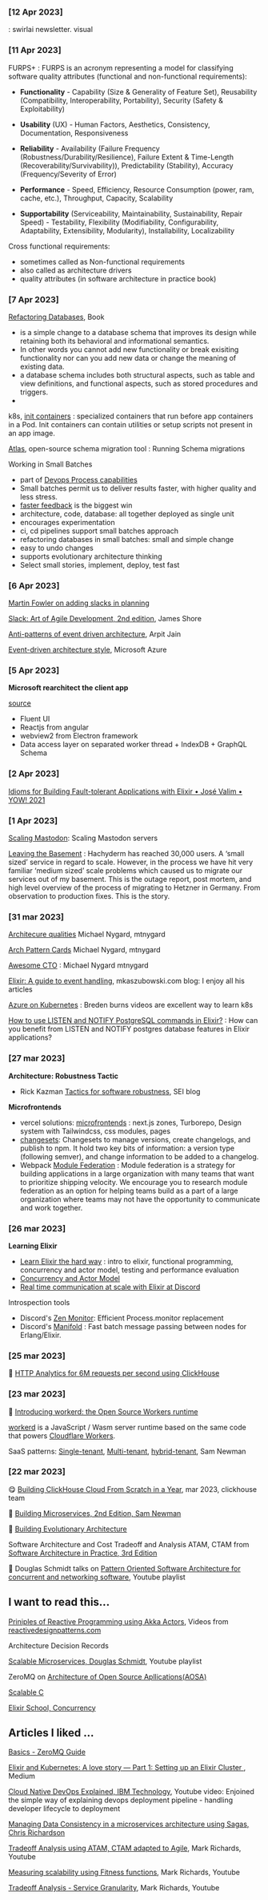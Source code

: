 ### [12 Apr 2023]
[](https://www.newsletter.swirlai.com/): swirlai newsletter. visual

### [11 Apr 2023]

FURPS+ : 
FURPS is an acronym representing a model for classifying software quality attributes (functional and non-functional requirements):

- **Functionality** - Capability (Size & Generality of Feature Set), Reusability (Compatibility, Interoperability, Portability), Security (Safety & Exploitability)

- **Usability** (UX) - Human Factors, Aesthetics, Consistency, Documentation, Responsiveness

- **Reliability** - Availability (Failure Frequency (Robustness/Durability/Resilience), Failure Extent & Time-Length (Recoverability/Survivability)), Predictability (Stability), Accuracy (Frequency/Severity of Error)

- **Performance** - Speed, Efficiency, Resource Consumption (power, ram, cache, etc.), Throughput, Capacity, Scalability

- **Supportability** (Serviceability, Maintainability, Sustainability, Repair Speed) - Testability, Flexibility (Modifiability, Configurability, Adaptability, Extensibility, Modularity), Installability, Localizability

Cross functional requirements:
- sometimes called as Non-functional requirements
- also called as architecture drivers
- quality attributes (in software architecture in practice book)

### [7 Apr 2023]

[Refactoring Databases](), Book
- is a simple change to a database schema that improves its design while retaining both its behavioral and informational semantics. 
- In other words you cannot add new functionality or break exisiting functionality nor can you add new data or change the meaning of existing data. 
- a database schema includes both structural aspects, such as table and view definitions, and functional aspects, such as stored procedures and triggers.
- 
k8s, [init containers](https://kubernetes.io/docs/concepts/workloads/pods/init-containers/) : specialized containers that run before app containers in a Pod. Init containers can contain utilities or setup scripts not present in an app image.

[Atlas](https://atlasgo.io/), open-source schema migration tool : Running Schema migrations

Working in Small Batches
- part of [Devops Process capabilities](https://cloud.google.com/architecture/devops/devops-process-working-in-small-batches)
- Small batches permit us to deliver results faster, with higher quality and less stress.
- [faster feedback](https://queue.acm.org/detail.cfm?id=2945077) is the biggest win 
- architecture, code, database: all together deployed as single unit 
- encourages experimentation
- ci, cd pipelines support small batches approach
- refactoring databases in small batches: small and simple change
- easy to undo changes 
- supports evolutionary architecture thinking
- Select small stories, implement, deploy, test fast

### [6 Apr 2023]

[Martin Fowler on adding slacks in planning](https://martinfowler.com/bliki/Slack.html)

[Slack: Art of Agile Development, 2nd edition](https://www.jamesshore.com/v2/books/aoad2/slack), James Shore

[Anti-patterns of event driven architecture](https://www.linkedin.com/pulse/anti-patterns-event-driven-architecture-arpit-jain/), Arpit Jain

[Event-driven architecture style](https://learn.microsoft.com/en-us/azure/architecture/guide/architecture-styles/event-driven), Microsoft Azure

### [5 Apr 2023]

**Microsoft rearchitect the client app**

[source](https://techcommunity.microsoft.com/t5/microsoft-teams-blog/microsoft-teams-advantages-of-the-new-architecture/ba-p/3775704?ck_subscriber_id=2077780040)

+ Fluent UI
+ Reactjs from angular
+ webview2 from Electron framework
+ Data access layer on separated worker thread + IndexDB + GraphQL Schema

### [2 Apr 2023]
[Idioms for Building Fault-tolerant Applications with Elixir • José Valim • YOW! 2021](https://www.youtube.com/watch?v=mkGq1WoEvI4)

### [1 Apr 2023]

[Scaling Mastodon](https://docs.joinmastodon.org/admin/scaling/): Scaling Mastodon servers

[Leaving the Basement](https://community.hachyderm.io/blog/2022/12/03/leaving-the-basement/) : 
Hachyderm has reached 30,000 users. A ‘small sized’ service in regard to scale. However, in the process we have hit very familiar ‘medium sized’ scale problems which caused us to migrate our services out of my basement. This is the outage report, post mortem, and high level overview of the process of migrating to Hetzner in Germany. From observation to production fixes. This is the story.
### [31 mar 2023]

[Architecure qualities](https://github.com/mtnygard/architecture-qualities) Michael Nygard, mtnygard

[Arch Pattern Cards](https://github.com/mtnygard/arch-pattern-cards) Michael Nygard, mtnygard

[Awesome CTO](https://github.com/mtnygard/awesome-cto) : Michael Nygard mtnygard

[Elixir: A guide to event handling](https://mkaszubowski.com/2021/01/09/elixir-event-handling.html), mkaszubowski.com blog: I enjoy all his articles

[Azure on Kubernetes](https://azure.microsoft.com/en-us/resources/cloud-computing-dictionary/what-is-kubernetes/) : Breden burns videos are excellent way to learn k8s

[How to use LISTEN and NOTIFY PostgreSQL commands in Elixir?](https://blog.lelonek.me/listen-and-notify-postgresql-commands-in-elixir-187c49597851) : 
How can you benefit from LISTEN and NOTIFY postgres database features in Elixir applications?


### [27 mar 2023]

**Architecture: Robustness Tactic**
- Rick Kazman [Tactics for software robustness](https://insights.sei.cmu.edu/blog/tactics-and-patterns-for-software-robustness/), SEI blog

**Microfrontends**
- vercel solutions: [microfrontends](https://github.com/vercel/examples/tree/main/solutions/microfrontends) : next.js zones, Turborepo, Design system with Tailwindcss, css modules, pages
- [changesets](https://github.com/changesets/changesets): Changesets to manage versions, create changelogs, and publish to npm. It hold two key bits of information: a version type (following semver), and change information to be added to a changelog. 
- Webpack [Module Federation](https://webpack.js.org/concepts/module-federation/) : Module federation is a strategy for building applications in a large organization with many teams that want to prioritize shipping velocity. We encourage you to research module federation as an option for helping teams build as a part of a large organization where teams may not have the opportunity to communicate and work together.

### [26 mar 2023]

**Learning Elixir**
- [Learn Elixir the hard way](https://github.com/WhiteRookPL/learn-elixir-the-hard-way) : intro to elixir, functional programming, concurrency and actor model, testing and performance evaluation
- [Concurrency and Actor Model](https://github.com/WhiteRookPL/learn-elixir-the-hard-way/blob/master/docs/concurrency-and-actor-model.md)
- [Real time communication at scale with Elixir at Discord](https://elixir-lang.org/blog/2020/10/08/real-time-communication-at-scale-with-elixir-at-discord/)

Introspection tools

- Discord's [Zen Monitor](https://github.com/discord/zen_monitor): Efficient Process.monitor replacement
- Discord's [Manifold](https://github.com/discord/manifold) : Fast batch message passing between nodes for Erlang/Elixir.

### [25 mar 2023]

🍊 [HTTP Analytics for 6M requests per second using ClickHouse](https://blog.cloudflare.com/http-analytics-for-6m-requests-per-second-using-clickhouse/)

### [23 mar 2023]

🍊 [Introducing workerd: the Open Source Workers runtime](https://blog.cloudflare.com/workerd-open-source-workers-runtime/)

[workerd](https://github.com/cloudflare/workerd) is a JavaScript / Wasm server runtime based on the same code that powers [Cloudflare Workers]().

SaaS patterns: [Single-tenant](https://samnewman.io/patterns/deployment/single-tenancy/), [Multi-tenant](https://samnewman.io/patterns/deployment/multi-tenancy/), [hybrid-tenant](https://samnewman.io/patterns/deployment/hybrid-tenancy/), Sam Newman

### [22 mar 2023]

😋 [Building ClickHouse Cloud From Scratch in a Year](https://clickhouse.com/blog/building-clickhouse-cloud-from-scratch-in-a-year), mar 2023, clickhouse team

🔶 [Building Microservices, 2nd Edition, Sam Newman](https://samnewman.io/books/building_microservices_2nd_edition/)

🥬 [Building Evolutionary Architecture](https://evolutionaryarchitecture.com/)

Software Architecture and Cost Tradeoff and Analysis ATAM, CTAM from [Software Architecture in Practice, 3rd Edition](https://resources.sei.cmu.edu/library/asset-view.cfm?assetid=30264)

🥬 Douglas Schmidt talks on [Pattern Oriented Software Architecture for concurrent and networking software](https://www.youtube.com/playlist?list=PLZ9NgFYEMxp6CHE-QQ040tlDILNcBqJnc), Youtube playlist

## I want to read this...

[Priniples of Reactive Programming using Akka Actors](https://www.reactivedesignpatterns.com/videos.html), Videos from [reactivedesignpatterns.com](https://www.reactivedesignpatterns.com)

Architecture Decision Records

[Scalable Microservices, Douglas Schmidt](https://www.youtube.com/playlist?list=PLZ9NgFYEMxp5dm-JKpo8kPuS_0d2kYjHz), Youtube playlist

ZeroMQ on [Architecture of Open Source Apllications(AOSA)](https://www.aosabook.org/en/zeromq.html)

[Scalable C](https://hintjens.gitbooks.io/scalable-c/content/index.html)

[Elixir School, Concurrency](https://elixirschool.com/en/lessons/intermediate/concurrency)


## Articles I liked ... 
[Basics - ZeroMQ Guide](https://zguide.zeromq.org/docs/chapter1/)

[Elixir and Kubernetes: A love story — Part 1: Setting up an Elixir Cluster
](https://david-delassus.medium.com/elixir-and-kubernetes-a-love-story-721cc6a5c7d5), Medium

[Cloud Native DevOps Explained, IBM Technology](https://www.youtube.com/watch?v=FzERTm_j2wE), Youtube video: Enjoined the simple way of explaining devops deployment pipeline - handling developer lifecycle to deployment  

[Managing Data Consistency in a microservices architecture using Sagas, Chris Richardson](https://www.slideshare.net/chris.e.richardson/microcph-managing-data-consistency-in-a-microservice-architecture-using-sagas)

[Tradeoff Analysis using ATAM, CTAM adapted to Agile](), Mark Richards, Youtube

[Measuring scalability using Fitness functions](https://www.developertoarchitect.com/lessons/lesson71.html), Mark Richards, Youtube 

[Tradeoff Analysis - Service Granularity](https://www.developertoarchitect.com/lessons/lesson145.html), Mark Richards, Youtube
